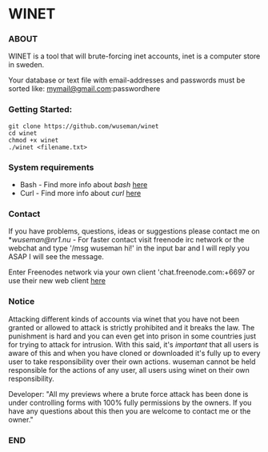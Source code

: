 # WINET

### ABOUT

WINET is a tool that will brute-forcing inet accounts, inet is a computer store in sweden. 

Your database or text file with email-addresses and passwords must be sorted like: mymail@gmail.com:passwordhere

### Getting Started:

    git clone https://github.com/wuseman/winet
    cd winet
    chmod +x winet
    ./winet <filename.txt>
    
### System requirements

- Bash     - Find more info about _bash_ [here](https://www.gnu.org/software/bash/)
- Curl     - Find more info about _curl_ [here](https://github.com/curl/curl)

### Contact

  If you have problems, questions, ideas or suggestions please contact me on *_wuseman@nr1.nu_  - For faster contact visit freenode irc network or the webchat and type '/msg wuseman hi!' in the input bar and I will reply you ASAP I will see the message.
  
  Enter Freenodes network via your own client 'chat.freenode.com:+6697 or use their new web client [here](https://webchat.freenode.net/)

### Notice

Attacking different kinds of accounts via winet that you have not been granted or allowed to attack is strictly prohibited and it breaks the law. The punishment is hard and you can even get into prison in some countries just for trying to attack for intrusion. With this said, it's *important* that all users is aware of this and when you have cloned or downloaded it's fully up to every user to take responsibility over their own actions. wuseman cannot be held responsible for the actions of any user, all users using winet on their own responsibility. 

Developer: "All my previews where a brute force attack has been done is under controlling forms with 100% fully permissions by the owners. If you have any questions about this then you are welcome to contact me or the owner."

### END


